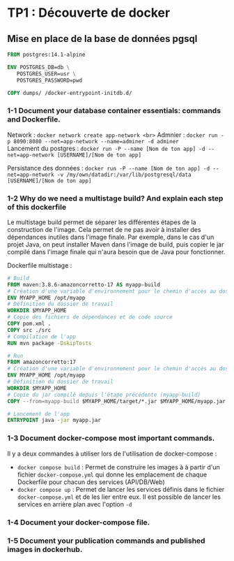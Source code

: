 # TP1 : Découverte de docker

## Mise en place de la base de données pgsql

```Dockerfile
FROM postgres:14.1-alpine

ENV POSTGRES_DB=db \
   POSTGRES_USER=usr \
   POSTGRES_PASSWORD=pwd

COPY dumps/ /docker-entrypoint-initdb.d/
```

### 1-1 Document your database container essentials: commands and Dockerfile.

Network : `docker network create app-network <br>`
Admnier : `docker run -p 8090:8080 --net=app-network --name=adminer -d adminer` <br>
Lancement du postgres : `docker run -P --name [Nom de ton app] -d --net=app-network [USERNAME]/[Nom de ton app]`

Persistance des données : `docker run -P --name [Nom de ton app] -d --net=app-network -v /my/own/datadir:/var/lib/postgresql/data [USERNAME]/[Nom de ton app]`


### 1-2 Why do we need a multistage build? And explain each step of this dockerfile

Le multistage build permet de séparer les différentes étapes de la construction de l'image. Cela permet de ne pas avoir à installer des dépendances inutiles dans l'image finale. Par exemple, dans le cas d'un projet Java, on peut installer Maven dans l'image de build, puis copier le jar compilé dans l'image finale qui n'aura besoin que de Java pour fonctionner.

Dockerfile multistage :
```Dockerfile
# Build
FROM maven:3.8.6-amazoncorretto-17 AS myapp-build
# Création d'une variable d'environnement pour le chemin d'accès au dossier de l'app
ENV MYAPP_HOME /opt/myapp
# Définition du dossier de travail
WORKDIR $MYAPP_HOME
# Copie des fichiers de dépendances et de code source
COPY pom.xml .
COPY src ./src
# Compilation de l'app
RUN mvn package -DskipTests

# Run
FROM amazoncorretto:17
# Création d'une variable d'environnement pour le chemin d'accès au dossier de l'app
ENV MYAPP_HOME /opt/myapp
# Définition du dossier de travail
WORKDIR $MYAPP_HOME
# Copie du jar compilé depuis l'étape précédente (myapp-build)
COPY --from=myapp-build $MYAPP_HOME/target/*.jar $MYAPP_HOME/myapp.jar

# Lancement de l'app
ENTRYPOINT java -jar myapp.jar
```

### 1-3 Document docker-compose most important commands.

Il y a deux commandes à utiliser lors de l'utilisation de docker-compose :
- `docker compose build` : Permet de construire les images à à partir d'un fichier `docker-compose.yml` qui donne les emplacement de chaque Dockerfile pour chacun des services (API/DB/Web)
- `docker compose up` : Permet de lancer les services définis dans le fichier `docker-compose.yml` et de les lier entre eux. Il est possible de lancer les services en arrière plan avec l'option `-d`

### 1-4 Document your docker-compose file.

### 1-5 Document your publication commands and published images in dockerhub.
